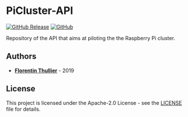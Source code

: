 # PiCluster-API

[![GitHub Release](https://img.shields.io/github/release/FlorentinTh/PiCluster-API?style=flat-square)](https://github.com/FlorentinTh/PiCluster-API/releases) [![GitHub](https://img.shields.io/github/license/FlorentinTh/PiCluster-API?style=flat-square)](https://github.com/FlorentinTh/PiCluster-API/blob/master/LICENSE)

Repository of the API that aims at piloting the the Raspberry Pi cluster.

## Authors

- [**Florentin Thullier**](https://github.com/FlorentinTh) - 2019

## License

This project is licensed under the Apache-2.0 License - see the [LICENSE](LICENSE) file for details.
